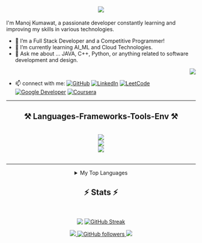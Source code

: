 <!--
**manojkumawatv/manojkumawatv** is a ✨ _special_ ✨ repository because its `README.md` (this file) appears my your GitHub profile.
Not mentioned skills and experiences:
Junior Accountant, Customer Service Associates, Google Workspace, Google Cloud Plateform, Automation with Python, Django etc.
-->
<h1 align="center">
    <img src="https://readme-typing-svg.herokuapp.com/?font=Righteous&size=35&center=true&vCenter=true&width=500&height=70&duration=4000&lines=Hi+There!+👋;+I'm+Manoj+Kumawat!;" />
</h1>

I'm Manoj Kumawat, a passionate developer constantly learning and improving my skills in various technologies.

- 🔭 I’m a Full Stack Developer and a Competitive Programmer!
- 🌱 I’m currently learning AI_ML and Cloud Technologies.
- 💬 Ask me about ... JAVA, C++, Python, or anything related to software development and design.
<div align="right"> 
  
  ![](https://komarev.com/ghpvc/?username=manojkumawatv&color=blueviolet)
  
</div>

- 📫 connect with me:  [![GitHub](https://img.shields.io/badge/GitHub-%23121011.svg?logo=github&logoColor=white)](https://github.com/manojkumawatv) 
    [![LinkedIn](https://custom-icon-badges.demolab.com/badge/LinkedIn-0A66C2?logo=linkedin-white&logoColor=fff)](https://www.linkedin.com/in/manojkumawatv) 
    [![LeetCode](https://img.shields.io/badge/LeetCode-000000?logo=LeetCode&logoColor=d16c06)](https://leetcode.com/u/manojkumawatv) <!--[![HackerRank](https://img.shields.io/badge/HackerRank-green?style=for-the-badge&logo=hackerrank)](https://www.hackerrank.com/manojkumawatv)--> 
    [![Google Developer](https://img.shields.io/badge/Google%20Cloud-%234285F4.svg?logo=google-cloud&logoColor=white)](https://g.dev/manojkumawatv) 
    [![Coursera](https://img.shields.io/badge/Coursera-0056D2?logo=coursera&logoColor=fff)](https://www.coursera.org/user/f0c3d4b4492659d93b156d0910a8ea20) 
    <!--[![Twitter](https://img.shields.io/badge/Twitter-blue?style=for-the-badge&logo=twitter)](https://twitter.com/manojkumawatV)
    -->

<hr/>
 
<h2 align="center">⚒️ Languages-Frameworks-Tools-Env ⚒️</h2>
<br/>
<div align="center">
  <img src="https://skillicons.dev/icons?i=react,html,css,github,angular" />
  <br>
  <img src="https://skillicons.dev/icons?i=java,python,javascript,nodejs,cpp,mysql,java" />
  <br>
  <img src="https://skillicons.dev/icons?i=vscode,eclipse,git,linux,postman,mongodb" />
</div>

<br/>

<hr/>

<div align="center">
  <details>
    <summary>My Top Languages</summary>
    
    | Rank | Language |
    |------|----------|
    | 1    | Java     |
    | 2    | Python   |
    | 3    | C++      |
    | 4    | JS       |
  
  </details>
</div>

<h2 align="center">⚡ Stats ⚡</h2>
<br>
<div align=center>
  <p style="display:flex; align=center; justify-content:center; ">
      <img src="https://github-readme-stats.vercel.app/api?username=manojkumawatv&theme=midnight-purple" style="margin-right:4px;">
      <a href="https://git.io/streak-stats"><img src="https://streak-stats.demolab.com?user=manojkumawatv&theme=gruvbox-duo&card_width=490" alt="GitHub Streak" /></a>
  </p>
<!--   <img width=325 align="center" src="https://github-readme-stats.vercel.app/api/top-langs/?username=manojkumawatv&hide=HTML&langs_count=8&layout=compact&theme=react&border_radius=10&size_weight=0.5&count_weight=0.5&exclude_repo=github-readme-stats" alt="top langs" /> -->
</div>
<div align="center"> 
  <a href="mailto:manojkumawatv@gmail.com.com">
    <img src="https://img.shields.io/badge/Gmail-333333?style=for-the-badge&logo=gmail&logoColor=red" />
  </a>
  <a href="https://github.com/manojkumawatv" target="_blank">
      <img src="https://img.shields.io/github/followers/manojkumawatv?label=Followers&style=flat&logo=github" alt="GitHub followers">
  </a>
  <a href="https://www.linkedin.com/in/manojkumawatv/" target="_blank">
    <img src="https://img.shields.io/badge/LinkedIn-0077B5?style=for-the-badge&logo=linkedin&logoColor=white" target="_blank" />
  </a>
<!--   <a href="https://salesp07.github.io" target="_blank">
     <img src="https://img.shields.io/badge/Portfolio-FF5722?style=for-the-badge&logo=todoist&logoColor=white" target="_blank" /> <!-- sqlite, safari, google-chrome are other good icon options -->
<!--   </a> -->
</div>

